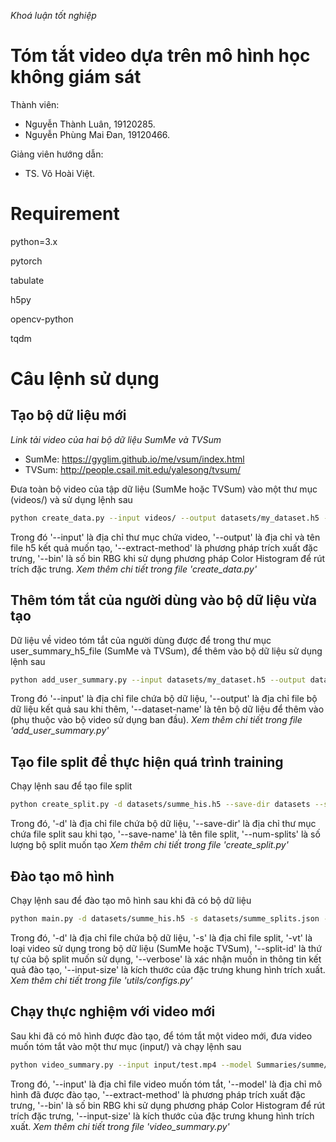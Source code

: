 *Khoá luận tốt nghiệp*
# Tóm tắt video dựa trên mô hình học không giám sát

Thành viên:
- Nguyễn Thành Luân, 19120285.
- Nguyễn Phùng Mai Đan, 19120466.

Giảng viên hướng dẫn:
- TS. Võ Hoài Việt.

# Requirement
python=3.x

pytorch

tabulate

h5py

opencv-python

tqdm

# Câu lệnh sử dụng
## Tạo bộ dữ liệu mới

*Link tải video của hai bộ dữ liệu SumMe và TVSum*
- SumMe: https://gyglim.github.io/me/vsum/index.html
- TVSum: http://people.csail.mit.edu/yalesong/tvsum/

Đưa toàn bộ video của tập dữ liệu (SumMe hoặc TVSum) vào một thư mục (videos/) và sử dụng lệnh sau
```bash
python create_data.py --input videos/ --output datasets/my_dataset.h5 --extract-method his --bin 32
```
Trong đó '--input' là địa chỉ thư mục chứa video, '--output' là địa chỉ và tên file h5 kết quả muốn tạo, '--extract-method' là phương pháp trích xuất đặc trưng, '--bin' là số bin RBG khi sử dụng phương pháp Color Histogram để rút trích đặc trưng.
*Xem thêm chi tiết trong file 'create_data.py'*

## Thêm tóm tắt của người dùng vào bộ dữ liệu vừa tạo
Dữ liệu về video tóm tắt của người dùng được để trong thư mục user_summary_h5_file (SumMe và TVSum), để thêm vào bộ dữ liệu sử dụng lệnh sau
```bash
python add_user_summary.py --input datasets/my_dataset.h5 --output datasets/summe_his.h5 --dataset-name summe
```
Trong đó '--input' là địa chỉ file chứa bộ dữ liệu, '--output' là địa chỉ file bộ dữ liệu kết quả sau khi thêm, '--dataset-name' là tên bộ dữ liệu để thêm vào (phụ thuộc vào bộ video sử dụng ban đầu).
*Xem thêm chi tiết trong file 'add_user_summary.py'*

## Tạo file split để thực hiện quá trình training
Chạy lệnh sau để tạo file split
```bash
python create_split.py -d datasets/summe_his.h5 --save-dir datasets --save-name summe_splits  --num-splits 5
```
Trong đó, '-d' là địa chỉ file chứa bộ dữ liệu, '--save-dir' là địa chỉ thư mục chứa file split sau khi tạo, '--save-name' là tên file split, '--num-splits' là số lượng bộ split muốn tạo
*Xem thêm chi tiết trong file 'create_split.py'*

## Đào tạo mô hình
Chạy lệnh sau để đào tạo mô hình sau khi đã có bộ dữ liệu
```bash
python main.py -d datasets/summe_his.h5 -s datasets/summe_splits.json -vt summe --gpu 0 --split-id 0 --verbose --input-size 96
```
Trong đó, '-d' là địa chỉ file chứa bộ dữ liệu, '-s' là địa chỉ file split, '-vt' là loại video sử dụng trong bộ dữ liệu (SumMe hoặc TVSum), '--split-id' là thứ tự của bộ split muốn sử dụng, '--verbose' là xác nhận muốn in thông tin kết quả đào tạo, '--input-size' là kích thước của đặc trưng khung hình trích xuất.
*Xem thêm chi tiết trong file 'utils/configs.py'*

## Chạy thực nghiệm với video mới
Sau khi đã có mô hình được đào tạo, để tóm tắt một video mới, đưa video muốn tóm tắt vào một thư mục (input/) và chạy lệnh sau
```bash
python video_summary.py --input input/test.mp4 --model Summaries/summe/model_epoch60.pth.tar --extract-method his --bin 32 --input-size 96
```
Trong đó, '--input' là địa chỉ file video muốn tóm tắt, '--model' là địa chỉ mô hình đã được đào tạo, '--extract-method' là phương pháp trích xuất đặc trưng, '--bin' là số bin RBG khi sử dụng phương pháp Color Histogram để rút trích đặc trưng, '--input-size' là kích thước của đặc trưng khung hình trích xuất.
*Xem thêm chi tiết trong file 'video_summary.py'*


